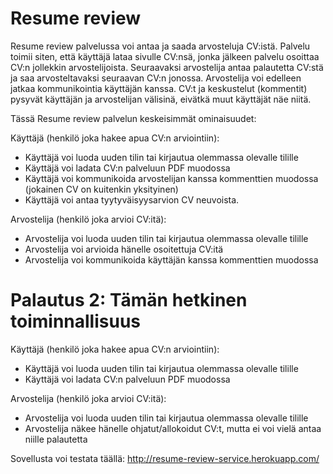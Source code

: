 # Resume review

Resume review palvelussa voi antaa ja saada arvosteluja CV:istä. Palvelu toimii siten, että käyttäjä lataa sivulle CV:nsä, jonka jälkeen palvelu osoittaa CV:n jollekkin arvostelijoista. Seuraavaksi arvostelija antaa palautetta CV:stä ja saa arvosteltavaksi seuraavan CV:n jonossa. Arvostelija voi edelleen jatkaa kommunikointia käyttäjän kanssa. CV:t ja keskustelut (kommentit) pysyvät käyttäjän ja arvostelijan välisinä, eivätkä muut käyttäjät näe niitä.

Tässä Resume review palvelun keskeisimmät ominaisuudet:

Käyttäjä (henkilö joka hakee apua CV:n arviointiin):
- Käyttäjä voi luoda uuden tilin tai kirjautua olemmassa olevalle tilille
- Käyttäjä voi ladata CV:n palveluun PDF muodossa
- Käyttäjä voi kommunikoida arvostelijan kanssa kommenttien muodossa (jokainen CV on kuitenkin yksityinen)
- Käyttäjä voi antaa tyytyväisyysarvion CV neuvoista.

Arvostelija (henkilö joka arvioi CV:itä):
- Arvostelija voi luoda uuden tilin tai kirjautua olemmassa olevalle tilille
- Arvostelija voi arvioida hänelle osoitettuja CV:itä
- Arvostelija voi kommunikoida käyttäjän kanssa kommenttien muodossa

# Palautus 2: Tämän hetkinen toiminnallisuus

Käyttäjä (henkilö joka hakee apua CV:n arviointiin):
- Käyttäjä voi luoda uuden tilin tai kirjautua olemmassa olevalle tilille
- Käyttäjä voi ladata CV:n palveluun PDF muodossa

Arvostelija (henkilö joka arvioi CV:itä):
- Arvostelija voi luoda uuden tilin tai kirjautua olemmassa olevalle tilille
- Arvostelija näkee hänelle ohjatut/allokoidut CV:t, mutta ei voi vielä antaa niille palautetta

Sovellusta voi testata täällä: http://resume-review-service.herokuapp.com/

